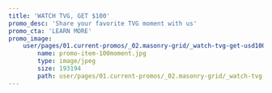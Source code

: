 ```yaml
---
title: 'WATCH TVG, GET $100'
promo_desc: 'Share your favorite TVG moment with us'
promo_cta: 'LEARN MORE'
promo_image:
    user/pages/01.current-promos/_02.masonry-grid/_watch-tvg-get-usd100/promo-item-100moment.jpg:
        name: promo-item-100moment.jpg
        type: image/jpeg
        size: 193194
        path: user/pages/01.current-promos/_02.masonry-grid/_watch-tvg-get-usd100/promo-item-100moment.jpg
---
```


									
			
			
			
